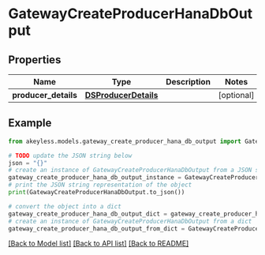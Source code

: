 # GatewayCreateProducerHanaDbOutput


## Properties

Name | Type | Description | Notes
------------ | ------------- | ------------- | -------------
**producer_details** | [**DSProducerDetails**](DSProducerDetails.md) |  | [optional] 

## Example

```python
from akeyless.models.gateway_create_producer_hana_db_output import GatewayCreateProducerHanaDbOutput

# TODO update the JSON string below
json = "{}"
# create an instance of GatewayCreateProducerHanaDbOutput from a JSON string
gateway_create_producer_hana_db_output_instance = GatewayCreateProducerHanaDbOutput.from_json(json)
# print the JSON string representation of the object
print(GatewayCreateProducerHanaDbOutput.to_json())

# convert the object into a dict
gateway_create_producer_hana_db_output_dict = gateway_create_producer_hana_db_output_instance.to_dict()
# create an instance of GatewayCreateProducerHanaDbOutput from a dict
gateway_create_producer_hana_db_output_from_dict = GatewayCreateProducerHanaDbOutput.from_dict(gateway_create_producer_hana_db_output_dict)
```
[[Back to Model list]](../README.md#documentation-for-models) [[Back to API list]](../README.md#documentation-for-api-endpoints) [[Back to README]](../README.md)


